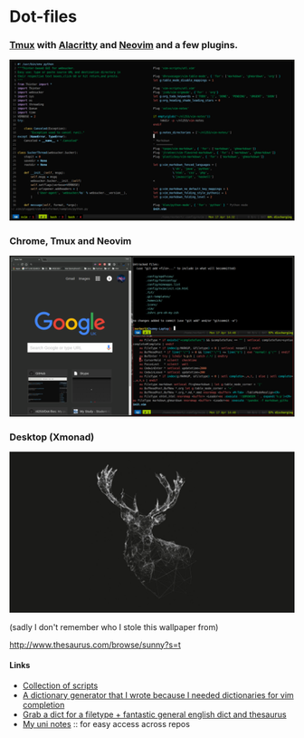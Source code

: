 # Dot-files

### [Tmux](https://github.com/tmux/tmux) with [Alacritty](https://github.com/jwilm/alacritty) and [Neovim](https://neovim.io/) and a few plugins.

![Alt text](Pictures/tmux-nvim.png?raw=true "Tmux Setup")

### Chrome, Tmux and Neovim

![Alt text](Pictures/chrome-nvim-tmux.png?raw=true "Chrome and neovim")

### Desktop (Xmonad)

![Alt text](Pictures/desktop.png?raw=true "desktop")

(sadly I don't remember who I stole this wallpaper from)

http://www.thesaurus.com/browse/sunny?s=t

#### Links

+ [Collection of scripts](https://github.com/nl253/Scripts)
+ [A dictionary generator that I wrote because I needed dictionaries for vim completion](https://github.com/nl253/DictGen)
+ [Grab a dict for a filetype + fantastic general english dict and thesaurus](https://github.com/nl253/Dictionaries)
+ [My uni notes](https://github.com/nl253/Notes) :: for easy access across repos
<!-- :vim: nospell: !-->
